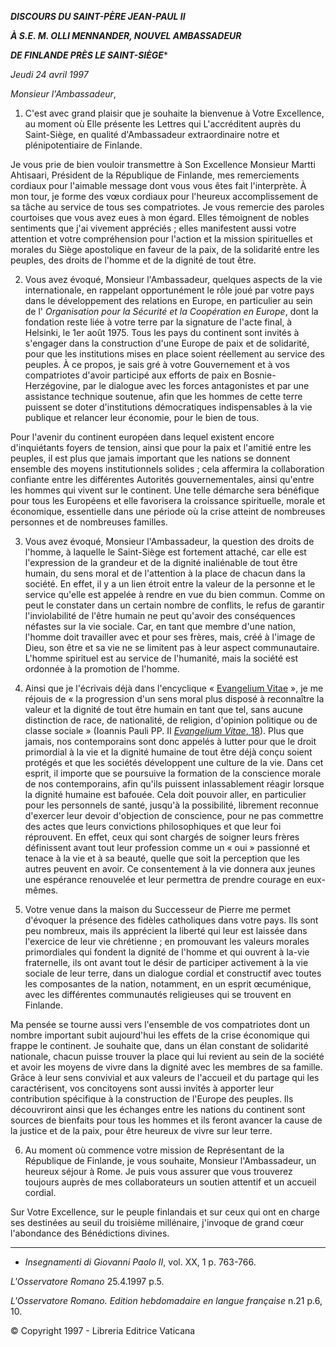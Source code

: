 ***DISCOURS DU SAINT-PÈRE JEAN-PAUL II***

***À S.E. M. OLLI MENNANDER, NOUVEL AMBASSADEUR***

***DE FINLANDE PRÈS LE SAINT-SIÈGE****

*Jeudi 24 avril 1997*

*Monsieur l'Ambassadeur*,

1. C'est avec grand plaisir que je souhaite la bienvenue à Votre Excellence, au moment où Elle présente les Lettres qui L'accréditent auprès du Saint-Siège, en qualité d'Ambassadeur extraordinaire notre et plénipotentiaire de Finlande.

Je vous prie de bien vouloir transmettre à Son Excellence Monsieur Martti Ahtisaari, Président de la République de Finlande, mes remerciements cordiaux pour l'aimable message dont vous vous êtes fait l'interprète. À mon tour, je forme des vœux cordiaux pour l'heureux accomplissement de sa tâche au service de tous ses compatriotes. Je vous remercie des paroles courtoises que vous avez eues à mon égard. Elles témoignent de nobles sentiments que j'ai vivement appréciés ; elles manifestent aussi votre attention et votre compréhension pour l'action et la mission spirituelles et morales du Siège apostolique en faveur de la paix, de la solidarité entre les peuples, des droits de l'homme et de la dignité de tout être.

2. Vous avez évoqué, Monsieur l'Ambassadeur, quelques aspects de la vie internationale, en rappelant opportunément le rôle joué par votre pays dans le développement des relations en Europe, en particulier au sein de l' *Organisation pour la Sécurité et la Coopération en Europe*, dont la fondation reste liée à votre terre par la signature de l'acte final, à Helsinki, le 1er août 1975. Tous les pays du continent sont invités à s'engager dans la construction d'une Europe de paix et de solidarité, pour que les institutions mises en place soient réellement au service des peuples. À ce propos, je sais gré à votre Gouvernement et à vos compatriotes d'avoir participé aux efforts de paix en Bosnie-Herzégovine, par le dialogue avec les forces antagonistes et par une assistance technique soutenue, afin que les hommes de cette terre puissent se doter d'institutions démocratiques indispensables à la vie publique et relancer leur économie, pour le bien de tous.

Pour l'avenir du continent européen dans lequel existent encore d'inquiétants foyers de tension, ainsi que pour la paix et l'amitié entre les peuples, il est plus que jamais important que les nations se donnent ensemble des moyens institutionnels solides ; cela affermira la collaboration confiante entre les différentes Autorités gouvernementales, ainsi qu'entre les hommes qui vivent sur le continent. Une telle démarche sera bénéfique pour tous les Européens et elle favorisera la croissance spirituelle, morale et économique, essentielle dans une période où la crise atteint de nombreuses personnes et de nombreuses familles.

3. Vous avez évoqué, Monsieur l'Ambassadeur, la question des droits de l'homme, à laquelle le Saint-Siège est fortement attaché, car elle est l'expression de la grandeur et de la dignité inaliénable de tout être humain, du sens moral et de l'attention à la place de chacun dans la société. En effet, il y a un lien étroit entre la valeur de la personne et le service qu'elle est appelée à rendre en vue du bien commun. Comme on peut le constater dans un certain nombre de conflits, le refus de garantir l'inviolabilité de l'être humain ne peut qu'avoir des conséquences néfastes sur la vie sociale. Car, en tant que membre d'une nation, l'homme doit travailler avec et pour ses frères, mais, créé à l'image de Dieu, son être et sa vie ne se limitent pas à leur aspect communautaire. L'homme spirituel est au service de l'humanité, mais la société est ordonnée à la promotion de l'homme.

4. Ainsi que je l'écrivais déjà dans l'encyclique « [Evangelium Vitae](http://www.vatican.va/edocs/FRA0204/_INDEX.HTM) », je me réjouis de « la progression d'un sens moral plus disposé à reconnaître la valeur et la dignité de tout être humain en tant que tel, sans aucune distinction de race, de nationalité, de religion, d'opinion politique ou de classe sociale » (Ioannis Pauli PP. II [*Evangelium Vitae*, 18](http://www.vatican.va/edocs/FRA0204/__P2.HTM)). Plus que jamais, nos contemporains sont donc appelés à lutter pour que le droit primordial à la vie et la dignité humaine de tout être déjà conçu soient protégés et que les sociétés développent une culture de la vie. Dans cet esprit, il importe que se poursuive la formation de la conscience morale de nos contemporains, afin qu'ils puissent inlassablement réagir lorsque la dignité humaine est bafouée. Cela doit pouvoir aller, en particulier pour les personnels de santé, jusqu'à la possibilité, librement reconnue d'exercer leur devoir d'objection de conscience, pour ne pas commettre des actes que leurs convictions philosophiques et que leur foi réprouvent. En effet, ceux qui sont chargés de soigner leurs frères définissent avant tout leur profession comme un « oui » passionné et tenace à la vie et à sa beauté, quelle que soit la perception que les autres peuvent en avoir. Ce consentement à la vie donnera aux jeunes une espérance renouvelée et leur permettra de prendre courage en eux-mêmes.

5. Votre venue dans la maison du Successeur de Pierre me permet d'évoquer la présence des fidèles catholiques dans votre pays. Ils sont peu nombreux, mais ils apprécient la liberté qui leur est laissée dans l'exercice de leur vie chrétienne ; en promouvant les valeurs morales primordiales qui fondent la dignité de l'homme et qui ouvrent à la-vie fraternelle, ils ont avant tout le désir de participer activement à la vie sociale de leur terre, dans un dialogue cordial et constructif avec toutes les composantes de la nation, notamment, en un esprit œcuménique, avec les différentes communautés religieuses qui se trouvent en Finlande.

Ma pensée se tourne aussi vers l'ensemble de vos compatriotes dont un nombre important subit aujourd'hui les effets de la crise économique qui frappe le continent. Je souhaite que, dans un élan constant de solidarité nationale, chacun puisse trouver la place qui lui revient au sein de la société et avoir les moyens de vivre dans la dignité avec les membres de sa famille. Grâce à leur sens convivial et aux valeurs de l'accueil et du partage qui les caractérisent, vos concitoyens sont aussi invités à apporter leur contribution spécifique à la construction de l'Europe des peuples. Ils découvriront ainsi que les échanges entre les nations du continent sont sources de bienfaits pour tous les hommes et ils feront avancer la cause de la justice et de la paix, pour être heureux de vivre sur leur terre.

6. Au moment où commence votre mission de Représentant de la République de Finlande, je vous souhaite, Monsieur l'Ambassadeur, un heureux séjour à Rome. Je puis vous assurer que vous trouverez toujours auprès de mes collaborateurs un soutien attentif et un accueil cordial.

Sur Votre Excellence, sur le peuple finlandais et sur ceux qui ont en charge ses destinées au seuil du troisième millénaire, j'invoque de grand cœur l'abondance des Bénédictions divines.

* * *

* *Insegnamenti di Giovanni Paolo II*, vol. XX, 1 p. 763-766.

*L'Osservatore Romano* 25.4.1997 p.5.

*L'Osservatore Romano. Edition hebdomadaire en langue française* n.21 p.6, 10.

© Copyright 1997 - Libreria Editrice Vaticana